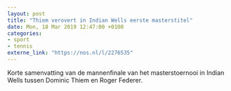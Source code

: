 ```yaml
---
layout: post
title: "Thiem verovert in Indian Wells eerste masterstitel"
date: Mon, 18 Mar 2019 12:47:00 +0100
categories: 
- sport 
- tennis 
externe_link: "https://nos.nl/l/2276535"
---
```


Korte samenvatting van de mannenfinale van het masterstoernooi in Indian Wells tussen Dominic Thiem en Roger Federer.
